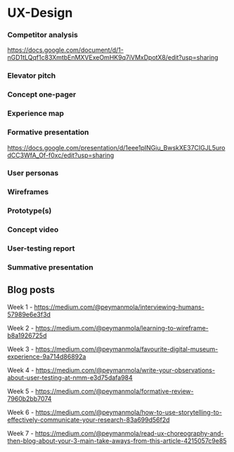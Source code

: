 # UX-Design

### Competitor analysis
https://docs.google.com/document/d/1-nGD1tLQqf1c83XmtbEnMXVExeOmHK9q7iVMxDpotX8/edit?usp=sharing
### Elevator pitch
### Concept one-pager
### Experience map
### Formative presentation
https://docs.google.com/presentation/d/1eee1pINGiu_BwskXE37CIGJL5urodCC3WfA_Of-f0xc/edit?usp=sharing
### User personas
### Wireframes
### Prototype(s)
### Concept video
### User-testing report
### Summative presentation
## Blog posts
Week 1 - 
https://medium.com/@peymanmola/interviewing-humans-57989e6e3f3d

Week 2 - 
https://medium.com/@peymanmola/learning-to-wireframe-b8a1926725d


Week 3 - 
https://medium.com/@peymanmola/favourite-digital-museum-experience-9a714d86892a


Week 4 - 
https://medium.com/@peymanmola/write-your-observations-about-user-testing-at-nmm-e3d75dafa984


Week 5 - 
https://medium.com/@peymanmola/formative-review-7960b2bb7074

Week 6 - 
https://medium.com/@peymanmola/how-to-use-storytelling-to-effectively-communicate-your-research-83a699d56f2d

Week 7 - 
https://medium.com/@peymanmola/read-ux-choreography-and-then-blog-about-your-3-main-take-aways-from-this-article-4215057c9e85
